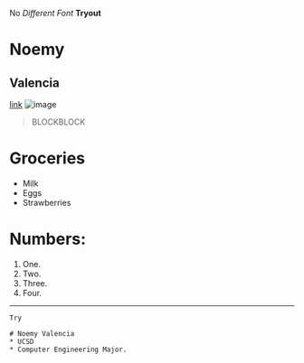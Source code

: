 No
*Different Font*
**Tryout**
# Noemy
## Valencia
[link](https://www.netflix.com/browse)
![image](https://user-images.githubusercontent.com/130100414/230488883-6d265900-0c43-42e7-9f7e-1ef520fa30b3.jpg)
> BLOCKBLOCK
# Groceries
* Milk
* Eggs
* Strawberries

# Numbers:
1. One.
2. Two.
3. Three.
4. Four.

---
`Try`
```
# Noemy Valencia
* UCSD
* Computer Engineering Major.
```
